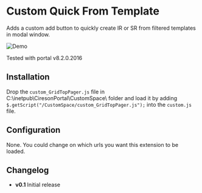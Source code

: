 # Custom Quick From Template

Adds a custom add button to quickly create IR or SR from filtered templates in modal window.

![Demo](https://zenblom.github.io/custom_GridTopPager.png)

Tested with portal v8.2.0.2016

## Installation
Drop the `custom_GridTopPager.js` file in C:\inetpub\CiresonPortal\CustomSpace\ folder and load it by adding `$.getScript("/CustomSpace/custom_GridTopPager.js");` into the `custom.js` file.

## Configuration
None. You could change on which urls you want this extension to be loaded.

## Changelog
* **v0.1** Initial release

